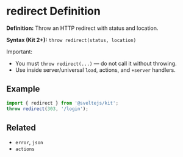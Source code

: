 # redirect Definition

**Definition:** Throw an HTTP redirect with status and location.

**Syntax (Kit 2+):** `throw redirect(status, location)`

Important:

- You must `throw redirect(...)` — do not call it without throwing.
- Use inside server/universal `load`, actions, and `+server` handlers.

## Example

```ts
import { redirect } from '@sveltejs/kit';
throw redirect(303, '/login');
```

## Related

- `error`, `json`
- `actions`
